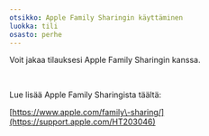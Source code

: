 ```yaml
---
otsikko: Apple Family Sharingin käyttäminen
luokka: tili
osasto: perhe
---
```

Voit jakaa tilauksesi Apple Family Sharingin kanssa.


 


Lue lisää Apple Family Sharingista täältä:


[https://www.apple.com/family\-sharing/](https://support.apple.com/HT203046)